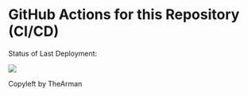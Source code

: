 # GitHub Actions for this Repository (CI/CD)

Status of Last Deployment:<br>


<img src="https://github.com/adv4000/github-actions-part-1-basics/workflows/My-GitHubActions-Basics/badge.svg?branch=master"><br>


Copyleft by TheArman
